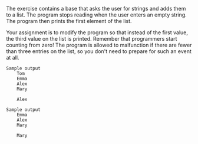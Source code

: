 The exercise contains a base that asks the user for strings and adds them to a list. The program stops reading when the user enters an empty string. The program then prints the first element of the list.

Your assignment is to modify the program so that instead of the first value, the third value on the list is printed. Remember that programmers start counting from zero! The program is allowed to malfunction if there are fewer than three entries on the list, so you don't need to prepare for such an event at all.

    Sample output
        Tom
        Emma
        Alex
        Mary

        Alex

    Sample output
        Emma
        Alex
        Mary

        Mary